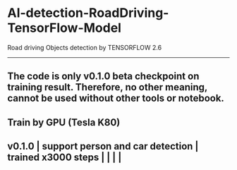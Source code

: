 # AI-detection-RoadDriving-TensorFlow-Model
Road driving Objects detection by TENSORFLOW 2.6

-----------------------------------------------------------------------------
The code is only v0.1.0 beta checkpoint on training result.
Therefore, no other meaning, cannot be used without other tools or notebook.
-----------------------------------------------------------------------------
Train by GPU (Tesla K80)
--------------------------------------------------------------------
v0.1.0 | support person and car detection | trained x3000 steps    |
       |                                  |                        |   
--------------------------------------------------------------------
